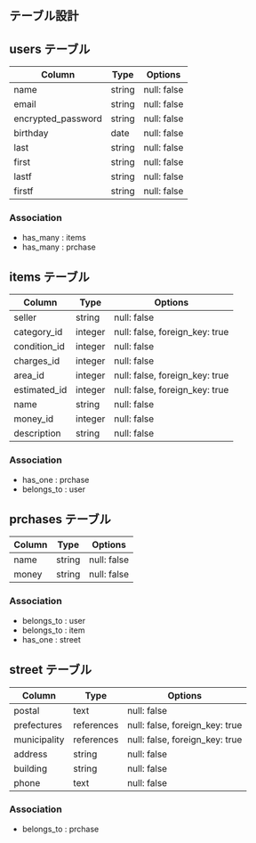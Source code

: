 ## テーブル設計

## users テーブル

| Column             | Type   | Options     |
| ------------------ | ------ | ----------- |
| name               | string | null: false |
| email              | string | null: false |
| encrypted_password | string | null: false |
| birthday           | date   | null: false |
| last               | string | null: false |
| first              | string | null: false |
| lastf              | string | null: false |
| firstf             | string | null: false |

### Association
 
- has_many : items
- has_many : prchase

## items テーブル

| Column         | Type    | Options                         |
| -------------- | ------- | ------------------------------- |
| seller         | string  | null: false                     |
| category_id    | integer | null: false, foreign_key: true  |
| condition_id   | integer | null: false                     |
| charges_id     | integer | null: false                     |
| area_id        | integer | null: false, foreign_key: true  |
| estimated_id   | integer | null: false, foreign_key: true  |
| name           | string  | null: false                     |
| money_id       | integer | null: false                     |
| description    | string  | null: false                     |

### Association
 
- has_one : prchase
- belongs_to : user

## prchases テーブル

| Column     | Type   | Options     |
| ---------- | ------ | ----------- |
| name       | string | null: false |
| money      | string | null: false |

### Association
 
- belongs_to : user
- belongs_to : item
- has_one : street

## street テーブル

| Column       | Type       | Options                        |
| ----------   | ---------- | ------------------------------ |
| postal       | text       | null: false                    |
| prefectures  | references | null: false, foreign_key: true |
| municipality | references | null: false, foreign_key: true |
| address      | string     | null: false                    |
| building     | string     | null: false                    |
| phone        | text       | null: false                    |

### Association
 
- belongs_to : prchase